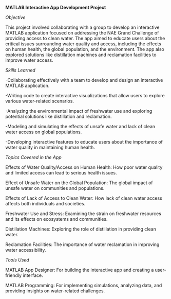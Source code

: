 **MATLAB Interactive App Development Project**

*Objective*

This project involved collaborating with a group to develop an interactive MATLAB application focused on addressing the NAE Grand Challenge of providing access to clean water. The app aimed to educate users about the critical issues surrounding water quality and access, including the effects on human health, the global population, and the environment. The app also explored solutions like distillation machines and reclamation facilities to improve water access.

*Skills Learned*

-Collaborating effectively with a team to develop and design an interactive MATLAB application.

-Writing code to create interactive visualizations that allow users to explore various water-related scenarios.

-Analyzing the environmental impact of freshwater use and exploring potential solutions like distillation and reclamation.

-Modeling and simulating the effects of unsafe water and lack of clean water access on global populations.

-Developing interactive features to educate users about the importance of water quality in maintaining human health.

*Topics Covered in the App*

Effects of Water Quality/Access on Human Health: How poor water quality and limited access can lead to serious health issues.

Effect of Unsafe Water on the Global Population: The global impact of unsafe water on communities and populations.

Effects of Lack of Access to Clean Water: How lack of clean water access affects both individuals and societies.

Freshwater Use and Stress: Examining the strain on freshwater resources and its effects on ecosystems and communities.

Distillation Machines: Exploring the role of distillation in providing clean water.

Reclamation Facilities: The importance of water reclamation in improving water accessibility.

*Tools Used*

MATLAB App Designer: For building the interactive app and creating a user-friendly interface.

MATLAB Programming: For implementing simulations, analyzing data, and providing insights on water-related challenges.


